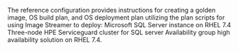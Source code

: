 The reference configuration provides instructions for creating a golden image, OS build plan, and OS deployment plan utilizing the plan scripts for using Image Streamer to deploy:
  Microsoft SQL Server instance on RHEL 7.4
  Three-node HPE Serviceguard cluster for SQL server Availability group high availability solution on RHEL 7.4.

